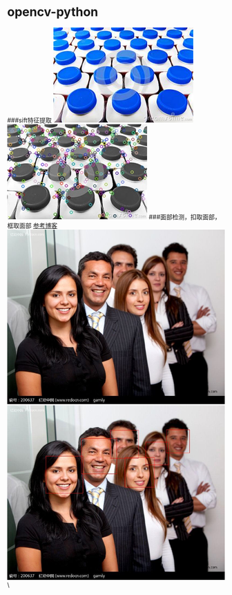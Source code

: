 # opencv-python
###sift特征提取
![](https://github.com/Chanstk/opencv-python/raw/master/sift/photo.jpg)
![](https://github.com/Chanstk/opencv-python/raw/master/sift/result.jpg)
###面部检测，扣取面部，框取面部
[参考博客](http://blog.csdn.net/u012162613/article/details/43523507)
![](https://github.com/Chanstk/opencv-python/raw/master/faceRecognition/example.jpg)
![](https://github.com/Chanstk/opencv-python/raw/master/faceRecognition/drawfaces_example.jpg)\
